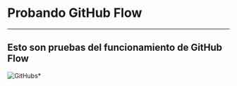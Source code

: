 # Probando GitHub Flow
***
## Esto son pruebas del funcionamiento de GitHub Flow
![GitHub](https://www.google.com/url?sa=i&url=https%3A%2F%2Fwww.enriquedans.com%2F2018%2F06%2Fmicrosoft-adquiere-github-de-odiar-el-codigo-abierto-a-comprometerse-con-su-desarrollo.html&psig=AOvVaw1W4JdCHoBYpt2gLeoQjfCQ&ust=1706347575569000&source=images&cd=vfe&opi=89978449&ved=0CBIQjRxqFwoTCICAs53e-oMDFQAAAAAdAAAAABAD "Github")s*